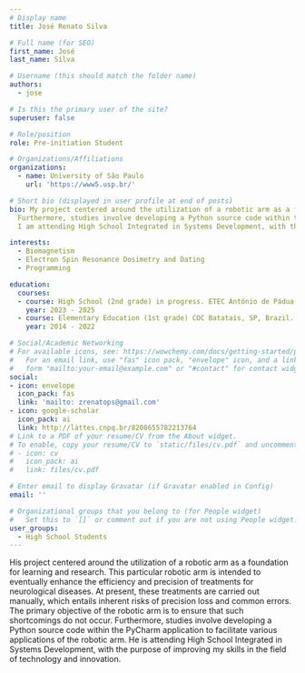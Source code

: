 ```yaml
---
# Display name
title: José Renato Silva

# Full name (for SEO)
first_name: José
last_name: Silva

# Username (this should match the folder name)
authors:
  - jose

# Is this the primary user of the site?
superuser: false

# Role/position
role: Pre-initiation Student

# Organizations/Affiliations
organizations:
  - name: University of São Paulo
    url: 'https://www5.usp.br/'

# Short bio (displayed in user profile at end of posts)
bio: My project centered around the utilization of a robotic arm as a foundation for learning and research. 
  Furthermore, studies involve developing a Python source code within the PyCharm application to facilitate various applications of the robotic arm. 
  I am attending High School Integrated in Systems Development, with the purpose of improving my skills in the field of technology and innovation.

interests:
  - Biomagnetism 
  - Electron Spin Resonance Dosimetry and Dating
  - Programming

education:
  courses:
  - course: High School (2nd grade) in progress. ETEC Antônio de Pádua Cardoso, SP, Brazil.
    year: 2023 - 2025
  - course: Elementary Education (1st grade) COC Batatais, SP, Brazil.
    year: 2014 - 2022

# Social/Academic Networking
# For available icons, see: https://wowchemy.com/docs/getting-started/page-builder/#icons
#   For an email link, use "fas" icon pack, "envelope" icon, and a link in the
#   form "mailto:your-email@example.com" or "#contact" for contact widget.
social:
- icon: envelope
  icon_pack: fas
  link: 'mailto: zrenatops@gmail.com'
- icon: google-scholar
  icon_pack: ai
  link: http://lattes.cnpq.br/8208655782213764
# Link to a PDF of your resume/CV from the About widget.
# To enable, copy your resume/CV to `static/files/cv.pdf` and uncomment the lines below.
# - icon: cv
#   icon_pack: ai
#   link: files/cv.pdf

# Enter email to display Gravatar (if Gravatar enabled in Config)
email: ''

# Organizational groups that you belong to (for People widget)
#   Set this to `[]` or comment out if you are not using People widget.
user_groups:
  - High School Students
---
```


His project centered around the utilization of a robotic arm as a foundation for learning and
research. This particular robotic arm is intended to eventually enhance the efficiency and
precision of treatments for neurological diseases. At present, these treatments are carried
out manually, which entails inherent risks of precision loss and common errors. The primary
objective of the robotic arm is to ensure that such shortcomings do not occur. Furthermore,
studies involve developing a Python source code within the PyCharm application to facilitate
various applications of the robotic arm. He is attending High School Integrated in Systems
Development, with the purpose of improving my skills in the field of technology and
innovation.
